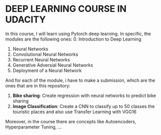 # DEEP LEARNING COURSE IN UDACITY
In this course, I will learn using Pytorch deep learning. In specific, the modules are the following ones:
0. Introduction to Deep Learning
1. Neural Networks
2. Convolutional Neural Networks
3. Recurrent Neural Networks
4. Generative Adversial Neural Networks
5. Deployment of a Neural Network

And for each of the module, i have to make a submission, which are the ones that are in this repository:
1. **Bike sharing**: Create regression with neural networks to predict bike sharing
2. **Image Classification**: Create a CNN to classify up to 50 classes the touristic places and also use Transfer Learning with VGG16

Moreover, in the course there are concepts like Autoencoders, Hyperparameter Tuning, ... 
